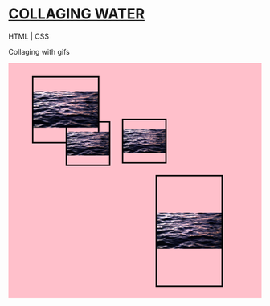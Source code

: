 # [COLLAGING WATER](https://abimunoz.github.io/water-frames/)
HTML | CSS

Collaging with gifs

![](assets/1.png?raw=true)
